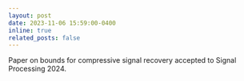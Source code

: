 ```yaml
---
layout: post
date: 2023-11-06 15:59:00-0400
inline: true
related_posts: false
---
```


Paper on bounds for compressive signal recovery accepted to Signal Processing 2024.